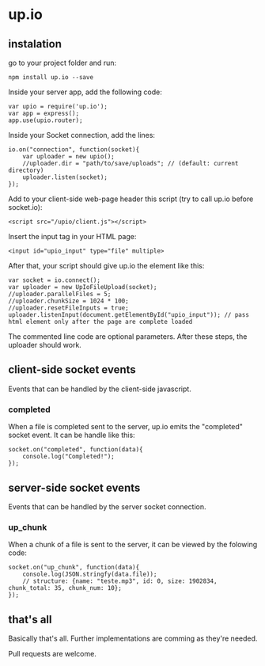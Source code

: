 # up.io
## instalation
go to your project folder and run:

```npm install up.io --save```

Inside your server app, add the following code:

```
var upio = require('up.io');
var app = express();
app.use(upio.router);
```

Inside your Socket connection, add the lines:

```
io.on("connection", function(socket){
    var uploader = new upio();
    //uploader.dir = "path/to/save/uploads"; // (default: current directory)
    uploader.listen(socket);
});
```

Add to your client-side web-page header this script (try to call up.io before socket.io):

```<script src="/upio/client.js"></script>```

Insert the input tag in your HTML page:

```<input id="upio_input" type="file" multiple>```

After that, your script should give up.io the element like this:

```
var socket = io.connect();
var uploader = new UpIoFileUpload(socket);
//uploader.parallelFiles = 5;
//uploader.chunkSize = 1024 * 100;
//uploader.resetFileInputs = true;
uploader.listenInput(document.getElementById("upio_input")); // pass html element only after the page are complete loaded
```

The commented line code are optional parameters. After these steps, the uploader should work.

## client-side socket events

Events that can be handled by the client-side javascript.

### completed

When a file is completed sent to the server, up.io emits the "completed" socket event. It can be handle like this: 

```
socket.on("completed", function(data){
    console.log("Completed!");
});
```

## server-side socket events

Events that can be handled by the server socket connection.

### up_chunk

When a chunk of a file is sent to the server, it can be viewed by the folowing code:

```
socket.on("up_chunk", function(data){
	console.log(JSON.stringfy(data.file)); 
	// structure: {name: "teste.mp3", id: 0, size: 1902834, chunk_total: 35, chunk_num: 10};
});
```

## that's all

Basically that's all. Further implementations are comming as they're needed.

Pull requests are welcome.
